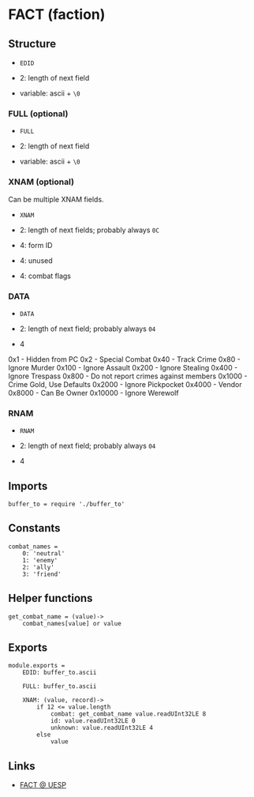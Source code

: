 # FACT (faction)

## Structure

- `EDID`

- 2: length of next field

- variable: ascii + `\0`


### FULL (optional)

- `FULL`

- 2: length of next field

- variable: ascii + `\0`


### XNAM (optional)

Can be multiple XNAM fields.

- `XNAM`

- 2: length of next fields; probably always `0C`

- 4: form ID

- 4: unused

- 4: combat flags


### DATA

- `DATA`

- 2: length of next field; probably always `04`

- 4

0x1 - Hidden from PC
0x2 - Special Combat
0x40 - Track Crime
0x80 - Ignore Murder
0x100 - Ignore Assault
0x200 - Ignore Stealing
0x400 - Ignore Trespass
0x800 - Do not report crimes against members
0x1000 - Crime Gold, Use Defaults
0x2000 - Ignore Pickpocket
0x4000 - Vendor
0x8000 - Can Be Owner
0x10000 - Ignore Werewolf


### RNAM

- `RNAM`

- 2: length of next field; probably always `04`

- 4


## Imports

	buffer_to = require './buffer_to'


## Constants

	combat_names =
		0: 'neutral'
		1: 'enemy'
		2: 'ally'
		3: 'friend'


## Helper functions

	get_combat_name = (value)->
		combat_names[value] or value


## Exports

	module.exports =
		EDID: buffer_to.ascii

		FULL: buffer_to.ascii

		XNAM: (value, record)->
			if 12 <= value.length
				combat: get_combat_name value.readUInt32LE 8
				id: value.readUInt32LE 0
				unknown: value.readUInt32LE 4
			else
				value


## Links

- [FACT @ UESP](http://www.uesp.net/wiki/Tes5Mod:Mod_File_Format/FACT)
